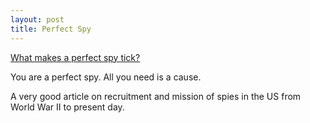 ```yaml
---
layout: post
title: Perfect Spy
---
```

[What makes a perfect spy tick?][1]

You are a perfect spy. All you need is a cause.

A very good article on recruitment and mission of spies in the US from World War II to present day.

 [1]: http://www.washingtonpost.com/lifestyle/magazine/what-makes-a-perfect-spy-tick/2012/01/09/gIQAXWvL1Q_story.html
